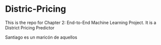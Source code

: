 # Distric-Pricing
This is the repo for Chapter 2: End-to-End Machine Learning Project. It is a District Pricing Predictor

Santiago es un maricón de aquellos
